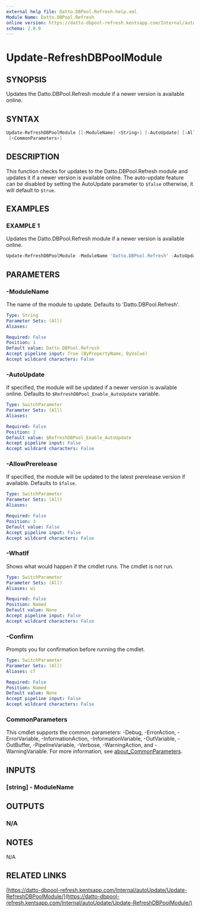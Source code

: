 ```yaml
---
external help file: Datto.DBPool.Refresh-help.xml
Module Name: Datto.DBPool.Refresh
online version: https://datto-dbpool-refresh.kentsapp.com/Internal/autoUpdate/Update-RefreshDBPoolModule/
schema: 2.0.0
---
```


# Update-RefreshDBPoolModule

## SYNOPSIS

Updates the Datto.DBPool.Refresh module if a newer version is available online.

## SYNTAX

```PowerShell
Update-RefreshDBPoolModule [[-ModuleName] <String>] [-AutoUpdate] [-AllowPrerelease] [-WhatIf] [-Confirm]
 [<CommonParameters>]
```

## DESCRIPTION

This function checks for updates to the Datto.DBPool.Refresh module and updates it if a newer version is available online.
The auto-update feature can be disabled by setting the AutoUpdate parameter to `$false` otherwise, it will default to `$true`.

## EXAMPLES

### EXAMPLE 1

Updates the Datto.DBPool.Refresh module if a newer version is available online.

```PowerShell
Update-RefreshDBPoolModule -ModuleName 'Datto.DBPool.Refresh' -AutoUpdate:$true -AllowPrerelease:$false
```

## PARAMETERS

### -ModuleName

The name of the module to update.
Defaults to 'Datto.DBPool.Refresh'.

```yaml
Type: String
Parameter Sets: (All)
Aliases:

Required: False
Position: 1
Default value: Datto.DBPool.Refresh
Accept pipeline input: True (ByPropertyName, ByValue)
Accept wildcard characters: False
```

### -AutoUpdate

If specified, the module will be updated if a newer version is available online.
Defaults to `$RefreshDBPool_Enable_AutoUpdate` variable.

```yaml
Type: SwitchParameter
Parameter Sets: (All)
Aliases:

Required: False
Position: 2
Default value: $RefreshDBPool_Enable_AutoUpdate
Accept pipeline input: False
Accept wildcard characters: False
```

### -AllowPrerelease

If specified, the module will be updated to the latest prerelease version if available.
Defaults to `$false`.

```yaml
Type: SwitchParameter
Parameter Sets: (All)
Aliases:

Required: False
Position: 3
Default value: False
Accept pipeline input: False
Accept wildcard characters: False
```

### -WhatIf

Shows what would happen if the cmdlet runs.
The cmdlet is not run.

```yaml
Type: SwitchParameter
Parameter Sets: (All)
Aliases: wi

Required: False
Position: Named
Default value: None
Accept pipeline input: False
Accept wildcard characters: False
```

### -Confirm

Prompts you for confirmation before running the cmdlet.

```yaml
Type: SwitchParameter
Parameter Sets: (All)
Aliases: cf

Required: False
Position: Named
Default value: None
Accept pipeline input: False
Accept wildcard characters: False
```

### CommonParameters

This cmdlet supports the common parameters: -Debug, -ErrorAction, -ErrorVariable, -InformationAction, -InformationVariable, -OutVariable, -OutBuffer, -PipelineVariable, -Verbose, -WarningAction, and -WarningVariable. For more information, see [about_CommonParameters](http://go.microsoft.com/fwlink/?LinkID=113216).

## INPUTS

### [string] - ModuleName

## OUTPUTS

### N/A

## NOTES

N/A

## RELATED LINKS

[https://datto-dbpool-refresh.kentsapp.com/Internal/autoUpdate/Update-RefreshDBPoolModule/](https://datto-dbpool-refresh.kentsapp.com/Internal/autoUpdate/Update-RefreshDBPoolModule/)
